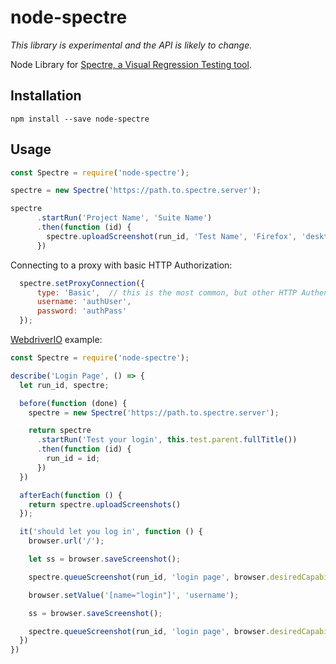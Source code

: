 # node-spectre

*This library is experimental and the API is likely to change.*

Node Library for [Spectre, a Visual Regression Testing tool](https://github.com/wearefriday/spectre).

## Installation

```
npm install --save node-spectre
```

## Usage

```js
const Spectre = require('node-spectre');

spectre = new Spectre('https://path.to.spectre.server');

spectre
      .startRun('Project Name', 'Suite Name')
      .then(function (id) {
        spectre.uploadScreenshot(run_id, 'Test Name', 'Firefox', 'desktop', './screenshot.png');
      })
```

Connecting to a proxy with basic HTTP Authorization:

```js
  spectre.setProxyConnection({
      type: 'Basic',  // this is the most common, but other HTTP Authentication types can be used
      username: 'authUser',
      password: 'authPass'
  });
```

[WebdriverIO](https://webdriver.io) example:

```js
const Spectre = require('node-spectre');

describe('Login Page', () => {
  let run_id, spectre;

  before(function (done) {
    spectre = new Spectre('https://path.to.spectre.server');

    return spectre
      .startRun('Test your login', this.test.parent.fullTitle())
      .then(function (id) {
        run_id = id;
      })
  })

  afterEach(function () {
    return spectre.uploadScreenshots()
  });

  it('should let you log in', function () {
    browser.url('/');

    let ss = browser.saveScreenshot();

    spectre.queueScreenshot(run_id, 'login page', browser.desiredCapabilities.browserName, 'desktop', ss);

    browser.setValue('[name="login"]', 'username');

    ss = browser.saveScreenshot();

    spectre.queueScreenshot(run_id, 'login page', browser.desiredCapabilities.browserName, 'desktop', ss);
  })
})
```
